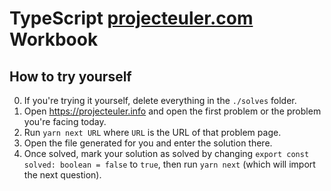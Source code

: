 # TypeScript [projecteuler.com](https://projecteuler.com) Workbook

## How to try yourself

0. If you're trying it yourself, delete everything in the `./solves` folder.
1. Open https://projecteuler.info and open the first problem or the problem you're facing today.
2. Run `yarn next URL` where `URL` is the URL of that problem page.
3. Open the file generated for you and enter the solution there.
4. Once solved, mark your solution as solved by changing `export const solved: boolean = false` to `true`, then run `yarn next` (which will import the next question).
